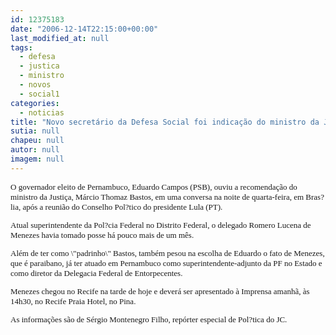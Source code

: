 ```yaml
---
id: 12375183
date: "2006-12-14T22:15:00+00:00"
last_modified_at: null
tags:
  - defesa
  - justica
  - ministro
  - novos
  - social1
categories:
  - noticias
title: "Novo secretário da Defesa Social foi indicação do ministro da Justiça"
sutia: null
chapeu: null
autor: null
imagem: null
---
```

<p><FONT size=2></p>
<p><P><FONT face=Verdana>O governador eleito de Pernambuco, Eduardo Campos (PSB), ouviu a recomendação do ministro da Justiça, Márcio Thomaz Bastos, em uma conversa na noite de quarta-feira, em Bras?lia, após a reunião do Conselho Pol?tico do presidente Lula (PT).</FONT></P></p>
<p><P><FONT face=Verdana>Atual superintendente da Pol?cia Federal no Distrito Federal,&nbsp;o delegado Romero Lucena de Menezes havia tomado posse há pouco mais de um mês. </FONT></P></p>
<p><P><FONT face=Verdana>Além de ter como \"padrinho\" Bastos, também&nbsp;pesou na&nbsp;escolha de Eduardo o fato&nbsp;de Menezes, que é paraibano,&nbsp;já ter atuado em Pernambuco como superintendente-adjunto da PF no Estado e como diretor da Delegacia Federal de Entorpecentes.</FONT></P></p>
<p><P><FONT face=Verdana>Menezes chegou no Recife na tarde de hoje e deverá ser apresentado à Imprensa amanhã, às 14h30, no Recife Praia Hotel, no Pina. </FONT></P></p>
<p><P><FONT face=Verdana>As informações são de Sérgio Montenegro Filho, repórter especial de Pol?tica do JC.</FONT></P></FONT> </p>
